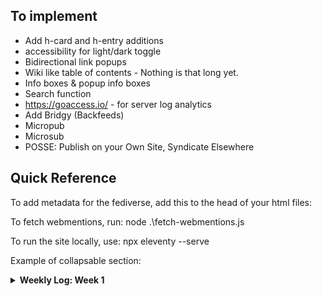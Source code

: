﻿

## To implement
- Add h-card and h-entry additions
- accessibility for light/dark toggle
- Bidirectional link popups
- Wiki like table of contents - Nothing is that long yet.
- Info boxes & popup info boxes
- Search function
- https://goaccess.io/ - for server log analytics
- Add Bridgy (Backfeeds)
- Micropub
- Microsub
- POSSE: Publish on your Own Site, Syndicate Elsewhere


## Quick Reference

To add metadata for the fediverse, add this to the head of your html files:
<meta name="fediverse:creator" content="@angiebowen@indieweb.social">

To fetch webmentions, run:
node .\fetch-webmentions.js

To run the site locally, use:
npx eleventy --serve

Example of collapsable section:
<details>
<summary><strong>Weekly Log: Week 1</strong></summary>
<!-- content here -->
</details>
